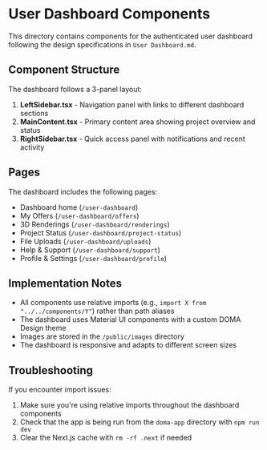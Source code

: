 # User Dashboard Components

This directory contains components for the authenticated user dashboard following the design specifications in `User Dashboard.md`.

## Component Structure

The dashboard follows a 3-panel layout:

1. **LeftSidebar.tsx** - Navigation panel with links to different dashboard sections
2. **MainContent.tsx** - Primary content area showing project overview and status
3. **RightSidebar.tsx** - Quick access panel with notifications and recent activity

## Pages

The dashboard includes the following pages:
- Dashboard home (`/user-dashboard`)
- My Offers (`/user-dashboard/offers`)
- 3D Renderings (`/user-dashboard/renderings`)
- Project Status (`/user-dashboard/project-status`)
- File Uploads (`/user-dashboard/uploads`)
- Help & Support (`/user-dashboard/support`)
- Profile & Settings (`/user-dashboard/profile`)

## Implementation Notes

- All components use relative imports (e.g., `import X from "../../components/Y"`) rather than path aliases
- The dashboard uses Material UI components with a custom DOMA Design theme
- Images are stored in the `/public/images` directory
- The dashboard is responsive and adapts to different screen sizes

## Troubleshooting

If you encounter import issues:
1. Make sure you're using relative imports throughout the dashboard components
2. Check that the app is being run from the `doma-app` directory with `npm run dev`
3. Clear the Next.js cache with `rm -rf .next` if needed 